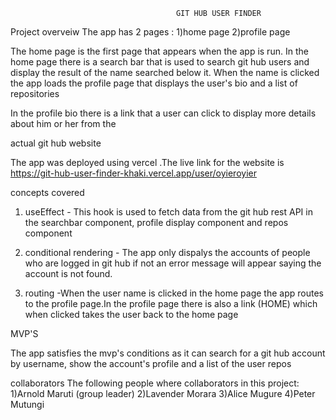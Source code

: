                                          GIT HUB USER FINDER
Project overveiw
The app has 2 pages :
     1)home page
     2)profile page

     
The home page is the first page that appears when the app is run. In the home page there is a search bar that 
is used to search git hub users and display the result of the name searched below it. When the name is 
clicked the app loads the profile page that displays the user's bio and a list of repositories

In the profile bio there is a link that a user can click to display more details about him or her  from the   

actual git hub website

The app was deployed using vercel .The live link for the website is 
               https://git-hub-user-finder-khaki.vercel.app/user/oyieroyier



concepts covered

1) useEffect -  This hook is used to fetch data from the git hub rest API in the searchbar component, profile
   display component and repos component

2)  conditional rendering - The app  only dispalys the accounts of people who are logged in git hub if not an
   error message will appear saying the account is not found.

3)  routing -When the user name is clicked in the home page the app routes to the profile page.In the profile
   page there is also a link (HOME) which when clicked  takes the user back to the home page


MVP'S

The app satisfies the mvp's conditions as it can search for a git hub account by username, show the account's profile and a list of the user repos


collaborators
The following people where collaborators in this project:
1)Arnold Maruti (group leader)
2)Lavender Morara
3)Alice Mugure
4)Peter Mutungi

